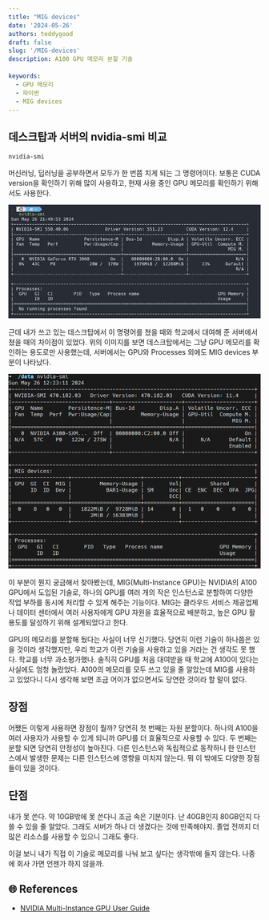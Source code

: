 ```yaml
---
title: "MIG devices"
date: '2024-05-26'
authors: teddygood
draft: false
slug: '/MIG-devices'
description: A100 GPU 메모리 분할 기술

keywords:
  - GPU 메모리
  - 파이썬
  - MIG devices
---
```


## 데스크탑과 서버의 nvidia-smi 비교

```bash
nvidia-smi
```

머신러닝, 딥러닝을 공부하면서 모두가 한 번쯤 치게 되는 그 명령어이다. 보통은 CUDA version을 확인하기 위해 많이 사용하고, 현재 사용 중인 GPU 메모리를 확인하기 위해서도 사용한다. 

![img_1.png](../assets/my-gpu.png)

근데 내가 쓰고 있는 데스크탑에서 이 명령어를 쳤을 때와 학교에서 대여해 준 서버에서 쳤을 때의 차이점이 있었다. 위의 이미지를 보면 데스크탑에서는 그냥 GPU 메모리를 확인하는 용도로만 사용했는데, 서버에서는 GPU와 Processes 외에도 MIG devices 부분이 나타났다. 

![img.png](../assets/server-gpu.png)

이 부분이 뭔지 궁금해서 찾아봤는데, MIG(Multi-Instance GPU)는 NVIDIA의 A100 GPU에서 도입된 기술로, 하나의 GPU를 여러 개의 작은 인스턴스로 분할하여 다양한 작업 부하를 동시에 처리할 수 있게 해주는 기능이다. MIG는 클라우드 서비스 제공업체나 데이터 센터에서 여러 사용자에게 GPU 자원을 효율적으로 배분하고, 높은 GPU 활용도를 달성하기 위해 설계되었다고 한다. 

GPU의 메모리를 분할해 뒀다는 사실이 너무 신기했다. 당연히 이런 기술이 하나쯤은 있을 것이라 생각했지만, 우리 학교가 이런 기술을 사용하고 있을 거라는 건 생각도 못 했다. 학교를 너무 과소평가했나. 솔직히 GPU를 처음 대여받을 때 학교에 A100이 있다는 사실에도 엄청 놀랐었다. A100의 메모리를 모두 쓰고 있을 줄 알았는데 MIG를 사용하고 있었다니 다시 생각해 보면 조금 어이가 없으면서도 당연한 것이라 할 말이 없다.

## 장점

어쨌든 이렇게 사용하면 장점이 뭘까? 당연히 첫 번째는 자원 분할이다. 하나의 A100을 여러 사용자가 사용할 수 있게 되니까 GPU를 더 효율적으로 사용할 수 있다. 두 번째는 분할 되면 당연히 안정성이 높아진다. 다른 인스턴스와 독립적으로 동작하니 한 인스턴스에서 발생한 문제는 다른 인스턴스에 영향을 미치지 않는다. 뭐 이 밖에도 다양한 장점들이 있을 것이다.

## 단점

내가 못 쓴다. 약 10GB밖에 못 쓴다니 조금 속은 기분이다. 난 40GB인지 80GB인지 다 쓸 수 있을 줄 알았다. 그래도 서버가 하나 더 생겼다는 것에 만족해야지. 졸업 전까지 더 많은 리소스를 사용할 수 있으니 그래도 좋다. 

이걸 보니 내가 직접 이 기술로 메모리를 나눠 보고 싶다는 생각밖에 들지 않는다. 나중에 회사 가면 언젠가 하지 않을까.

## 🌐 References

- [NVIDIA Multi-Instance GPU User Guide](https://docs.nvidia.com/datacenter/tesla/mig-user-guide/index.html)